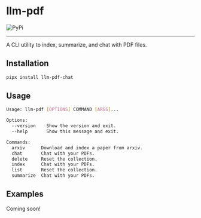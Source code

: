 # llm-pdf

![PyPi](https://img.shields.io/pypi/v/llm-pdf-chat?color=green)

---

A CLI utility to index, summarize, and chat with PDF files.

## Installation

```bash
pipx install llm-pdf-chat
```

## Usage

```bash
Usage: llm-pdf [OPTIONS] COMMAND [ARGS]...

Options:
  --version    Show the version and exit.
  --help       Show this message and exit.

Commands:
  arxiv      Download and index a paper from arxiv.
  chat       Chat with your PDFs.
  delete     Reset the collection.
  index      Chat with your PDFs.
  list       Reset the collection.
  summarize  Chat with your PDFs.
```

## Examples

Coming soon!
